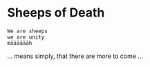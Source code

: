 # Sheeps of Death #

    We are sheeps
    we are unity
    määääääh
    
... means simply, that there are more to come ...
